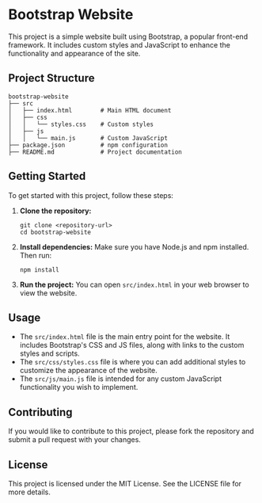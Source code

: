 # Bootstrap Website

This project is a simple website built using Bootstrap, a popular front-end framework. It includes custom styles and JavaScript to enhance the functionality and appearance of the site.

## Project Structure

```
bootstrap-website
├── src
│   ├── index.html        # Main HTML document
│   ├── css
│   │   └── styles.css    # Custom styles
│   ├── js
│   │   └── main.js       # Custom JavaScript
├── package.json          # npm configuration
├── README.md             # Project documentation
```

## Getting Started

To get started with this project, follow these steps:

1. **Clone the repository:**
   ```
   git clone <repository-url>
   cd bootstrap-website
   ```

2. **Install dependencies:**
   Make sure you have Node.js and npm installed. Then run:
   ```
   npm install
   ```

3. **Run the project:**
   You can open `src/index.html` in your web browser to view the website.

## Usage

- The `src/index.html` file is the main entry point for the website. It includes Bootstrap's CSS and JS files, along with links to the custom styles and scripts.
- The `src/css/styles.css` file is where you can add additional styles to customize the appearance of the website.
- The `src/js/main.js` file is intended for any custom JavaScript functionality you wish to implement.

## Contributing

If you would like to contribute to this project, please fork the repository and submit a pull request with your changes.

## License

This project is licensed under the MIT License. See the LICENSE file for more details.